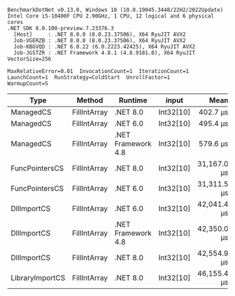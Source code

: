 ```

BenchmarkDotNet v0.13.8, Windows 10 (10.0.19045.3448/22H2/2022Update)
Intel Core i5-10400F CPU 2.90GHz, 1 CPU, 12 logical and 6 physical cores
.NET SDK 8.0.100-preview.7.23376.3
  [Host]     : .NET 8.0.0 (8.0.23.37506), X64 RyuJIT AVX2
  Job-VGERZB : .NET 8.0.0 (8.0.23.37506), X64 RyuJIT AVX2
  Job-KBGVQD : .NET 6.0.22 (6.0.2223.42425), X64 RyuJIT AVX2
  Job-JGSTZR : .NET Framework 4.8.1 (4.8.9181.0), X64 RyuJIT VectorSize=256

MaxRelativeError=0.01  InvocationCount=1  IterationCount=1  
LaunchCount=1  RunStrategy=ColdStart  UnrollFactor=1  
WarmupCount=5  

```
| Type            | Method       | Runtime            | input     | Mean        | Error | Median      | Min         | Max         | Allocated |
|---------------- |------------- |------------------- |---------- |------------:|------:|------------:|------------:|------------:|----------:|
| ManagedCS       | FillIntArray | .NET 8.0           | Int32[10] |    402.7 μs |    NA |    402.7 μs |    402.7 μs |    402.7 μs |     400 B |
| ManagedCS       | FillIntArray | .NET 6.0           | Int32[10] |    495.4 μs |    NA |    495.4 μs |    495.4 μs |    495.4 μs |     640 B |
| ManagedCS       | FillIntArray | .NET Framework 4.8 | Int32[10] |    579.6 μs |    NA |    579.6 μs |    579.6 μs |    579.6 μs |         - |
| FuncPointersCS  | FillIntArray | .NET 8.0           | Int32[10] | 31,167.0 μs |    NA | 31,167.0 μs | 31,167.0 μs | 31,167.0 μs |     400 B |
| FuncPointersCS  | FillIntArray | .NET 6.0           | Int32[10] | 31,311.5 μs |    NA | 31,311.5 μs | 31,311.5 μs | 31,311.5 μs |     640 B |
| DllImportCS     | FillIntArray | .NET 6.0           | Int32[10] | 42,041.4 μs |    NA | 42,041.4 μs | 42,041.4 μs | 42,041.4 μs |     640 B |
| DllImportCS     | FillIntArray | .NET Framework 4.8 | Int32[10] | 42,350.0 μs |    NA | 42,350.0 μs | 42,350.0 μs | 42,350.0 μs |         - |
| DllImportCS     | FillIntArray | .NET 8.0           | Int32[10] | 42,554.9 μs |    NA | 42,554.9 μs | 42,554.9 μs | 42,554.9 μs |     400 B |
| LibraryImportCS | FillIntArray | .NET 8.0           | Int32[10] | 46,155.4 μs |    NA | 46,155.4 μs | 46,155.4 μs | 46,155.4 μs |     400 B |
